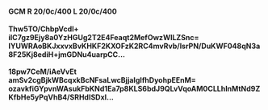 #### GCM R 20/0c/400 L 20/0c/400
**Thw5TO/ChbpVcdl+**<br/>**ilC7gz9Ejy8a0YzHGUg2T2E4Feaqt2MefOwzWlLZSnc=**<br/>**IYUWRAoBKJxxvxBvKHKF2KXOFzK2RC4mvRvb/IsrPN/DuKWF048qN3a8F25Kj8ediH+jmGDNu4uarpCC...**<br/><br/>
**18pw7CeM/iAeVvEt**<br/>**amSv2cgBjkWBcqxkBcNFsaLwcBjjaIgIfhDyohpEEnM=**<br/>**ozavkfiGYpvnWAsukFbKNd1Ea7p8KLS6bdJ9QLvVqoAM0CLLhlnMtNd9ZKfbHe5yPqVhB4/SRHdISDxI...**
